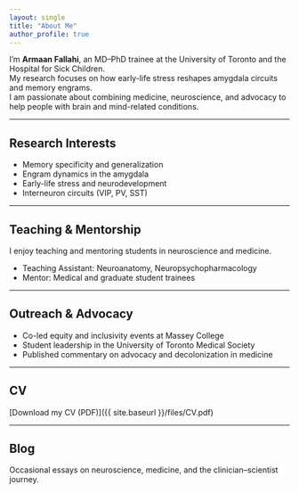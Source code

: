 ```yaml
---
layout: single
title: "About Me"
author_profile: true
---
```



I’m **Armaan Fallahi**, an MD–PhD trainee at the University of Toronto and the Hospital for Sick Children.  
My research focuses on how early-life stress reshapes amygdala circuits and memory engrams.  
I am passionate about combining medicine, neuroscience, and advocacy to help people with brain and mind-related conditions.  

---

## Research Interests
- Memory specificity and generalization  
- Engram dynamics in the amygdala  
- Early-life stress and neurodevelopment  
- Interneuron circuits (VIP, PV, SST)  

---

## Teaching & Mentorship
I enjoy teaching and mentoring students in neuroscience and medicine.  
- Teaching Assistant: Neuroanatomy, Neuropsychopharmacology  
- Mentor: Medical and graduate student trainees  

---

## Outreach & Advocacy
- Co-led equity and inclusivity events at Massey College  
- Student leadership in the University of Toronto Medical Society  
- Published commentary on advocacy and decolonization in medicine  

---

## CV
[Download my CV (PDF)]({{ site.baseurl }}/files/CV.pdf)

---

## Blog
Occasional essays on neuroscience, medicine, and the clinician–scientist journey.
